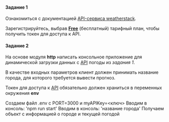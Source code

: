 #### Задание 1
Ознакомиться с документацией [API-сервиса weatherstack](https://weatherstack.com/documentation). 

Зарегистрируйтесь, выбрав [**Free**](https://weatherstack.com/signup/free) (бесплатный) тарифный план, чтобы получить токен для доступа к API.

#### Задание 2
На основе модуля **http** написать консольное приложение для динамической загрузки данных с [API](https://weatherstack.com/) погоды из *задания 1*. 

В качестве входных параметров клиент должен принимать название города, для которого требуется вывести прогноз. 

Токен для доступа к [API](https://weatherstack.com/) обязательно должен храниться в переменных окружения **env**

Создаем файл .env с  PORT=3000 и myAPIKey=<ключ>
Вводим в консоль: 'npm run start'
Вводим в консоль: 'название города'
Получаем объект с информацией о городе и текущей погодой
